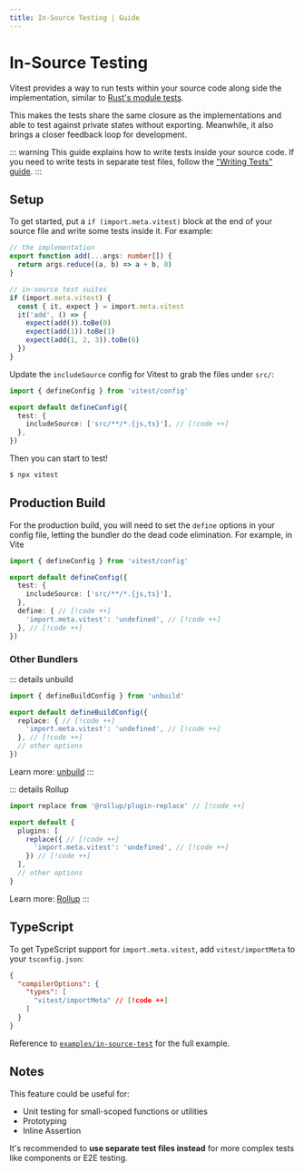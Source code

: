 ```yaml
---
title: In-Source Testing | Guide
---
```


# In-Source Testing

Vitest provides a way to run tests within your source code along side the implementation, similar to [Rust's module tests](https://doc.rust-lang.org/book/ch11-03-test-organization.html#the-tests-module-and-cfgtest).

This makes the tests share the same closure as the implementations and able to test against private states without exporting. Meanwhile, it also brings a closer feedback loop for development.

::: warning
This guide explains how to write tests inside your source code. If you need to write tests in separate test files, follow the ["Writing Tests" guide](/guide/#writing-tests).
:::

## Setup

To get started, put a `if (import.meta.vitest)` block at the end of your source file and write some tests inside it. For example:

```ts [src/index.ts]
// the implementation
export function add(...args: number[]) {
  return args.reduce((a, b) => a + b, 0)
}

// in-source test suites
if (import.meta.vitest) {
  const { it, expect } = import.meta.vitest
  it('add', () => {
    expect(add()).toBe(0)
    expect(add(1)).toBe(1)
    expect(add(1, 2, 3)).toBe(6)
  })
}
```

Update the `includeSource` config for Vitest to grab the files under `src/`:

```ts [vitest.config.ts]
import { defineConfig } from 'vitest/config'

export default defineConfig({
  test: {
    includeSource: ['src/**/*.{js,ts}'], // [!code ++]
  },
})
```

Then you can start to test!

```bash
$ npx vitest
```

## Production Build

For the production build, you will need to set the `define` options in your config file, letting the bundler do the dead code elimination. For example, in Vite

```ts [vite.config.ts]
import { defineConfig } from 'vitest/config'

export default defineConfig({
  test: {
    includeSource: ['src/**/*.{js,ts}'],
  },
  define: { // [!code ++]
    'import.meta.vitest': 'undefined', // [!code ++]
  }, // [!code ++]
})
```

### Other Bundlers

::: details unbuild
```ts [build.config.ts]
import { defineBuildConfig } from 'unbuild'

export default defineBuildConfig({
  replace: { // [!code ++]
    'import.meta.vitest': 'undefined', // [!code ++]
  }, // [!code ++]
  // other options
})
```

Learn more: [unbuild](https://github.com/unjs/unbuild)
:::

::: details Rollup
```ts [rollup.config.js]
import replace from '@rollup/plugin-replace' // [!code ++]

export default {
  plugins: [
    replace({ // [!code ++]
      'import.meta.vitest': 'undefined', // [!code ++]
    }) // [!code ++]
  ],
  // other options
}
```

Learn more: [Rollup](https://rollupjs.org/)
:::

## TypeScript

To get TypeScript support for `import.meta.vitest`, add `vitest/importMeta` to your `tsconfig.json`:

```json [tsconfig.json]
{
  "compilerOptions": {
    "types": [
      "vitest/importMeta" // [!code ++]
    ]
  }
}
```

Reference to [`examples/in-source-test`](https://github.com/vitest-dev/vitest/tree/main/examples/in-source-test) for the full example.

## Notes

This feature could be useful for:

- Unit testing for small-scoped functions or utilities
- Prototyping
- Inline Assertion

It's recommended to **use separate test files instead** for more complex tests like components or E2E testing.
